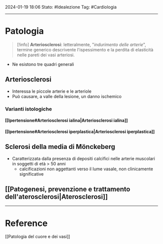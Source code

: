2024-01-19 18:06
Stato: #Idealezione 
Tag: #Cardiologia 

---
# Patologia
>[!info]
> **Arteriosclerosi**: letteralmente, "*indurimento delle arterie*", termine generico descrivente l'ispessimento e la perdita di elasticità nelle pareti dei vasi arteriosi.
- Ne esistono tre quadri generali
## Arteriosclerosi
- Interessa le piccole arterie e le arteriole
- Può causare, a valle della lesione, un danno ischemico
### Varianti istologiche
#### [[Ipertensione#Arteriosclerosi ialina|Arteriosclerosi ialina]]
#### [[Ipertensione#Arteriosclerosi iperplastica|Arteriosclerosi iperplastica]]
## Sclerosi della media di Mönckeberg
- Caratterizzata dalla presenza di depositi calcifici nelle arterie muscolari in soggetti di età > 50 anni
	- calcificazioni non aggettanti verso il lume vasale, non clinicamente significative
## [[Patogenesi, prevenzione e trattamento dell'aterosclerosi|Aterosclerosi]]







---
# Reference
[[Patologia del cuore e dei vasi]]

